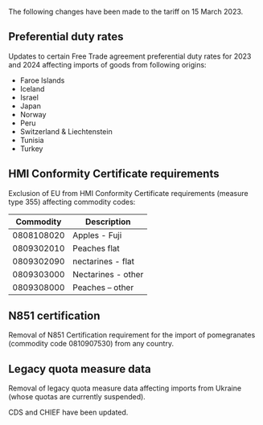 The following changes have been made to the tariff on 15 March 2023.

## Preferential duty rates

Updates to certain Free Trade agreement preferential duty rates for 2023 and 2024 affecting imports of goods from following origins:

- Faroe Islands
- Iceland
- Israel
- Japan 
- Norway
- Peru
- Switzerland & Liechtenstein
- Tunisia
- Turkey

## HMI Conformity Certificate requirements

Exclusion of EU from HMI Conformity Certificate requirements (measure type 355) affecting commodity codes:

|Commodity|Description|
|---------|-----------|
|0808108020|Apples - Fuji|
|0809302010|Peaches flat|
|0809302090|nectarines - flat|
|0809303000|Nectarines - other|
|0809308000|Peaches – other|


## N851 certification

Removal of N851 Certification requirement for the import of pomegranates (commodity code 0810907530) from any country.

## Legacy quota measure data

Removal of legacy quota measure data affecting imports from Ukraine (whose quotas are currently suspended). 

CDS and CHIEF have been updated.
